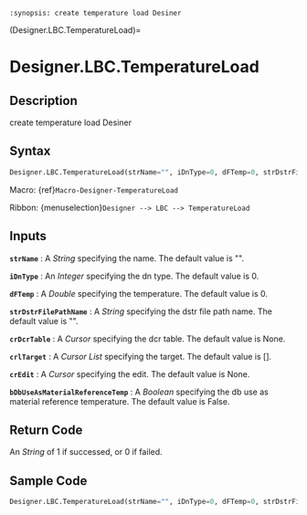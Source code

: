 ```{module} Designer.LBC.TemperatureLoad()
:synopsis: create temperature load Desiner
```

(Designer.LBC.TemperatureLoad)=

# Designer.LBC.TemperatureLoad

## Description

create temperature load Desiner

## Syntax

```python
Designer.LBC.TemperatureLoad(strName="", iDnType=0, dFTemp=0, strDstrFilePathName="", crDcrTable=None, crlTarget=[], crEdit=None, bDbUseAsMaterialReferenceTemp=False)
```

Macro: {ref}`Macro-Designer-TemperatureLoad`

Ribbon: {menuselection}`Designer --> LBC --> TemperatureLoad`

## Inputs

**`strName`**
: A _String_ specifying the name. The default value is "".

**`iDnType`**
: An _Integer_ specifying the dn type. The default value is 0.

**`dFTemp`**
: A _Double_ specifying the temperature. The default value is 0.

**`strDstrFilePathName`**
: A _String_ specifying the dstr file path name. The default value is "".

**`crDcrTable`**
: A _Cursor_ specifying the dcr table. The default value is None.

**`crlTarget`**
: A _Cursor List_ specifying the target. The default value is [].

**`crEdit`**
: A _Cursor_ specifying the edit. The default value is None.

**`bDbUseAsMaterialReferenceTemp`**
: A _Boolean_ specifying the db use as material reference temperature. The default value is False.

## Return Code

An _String_ of 1 if successed, or 0 if failed.

## Sample Code

```python
Designer.LBC.TemperatureLoad(strName="", iDnType=0, dFTemp=0, strDstrFilePathName="", crDcrTable=None, crlTarget=[], crEdit=None, bDbUseAsMaterialReferenceTemp=False)
```
